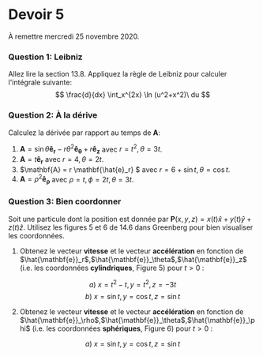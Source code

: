 # Devoir 5

À remettre mercredi 25 novembre 2020.

### Question 1: Leibniz

Allez lire la section 13.8.  Appliquez la règle de Leibniz pour calculer l'intégrale suivante:
$$
\frac{d}{dx} \int_x^{2x} \ln (u^2+x^2)\ du
$$

### Question 2: À la dérive

Calculez la dérivée par rapport au temps de $\mathbf{A}$:

1. $\mathbf{A} = \sin \theta \mathbf{\hat{e}_r} - r \theta^2 \mathbf{\hat{e}_\theta} + r \mathbf{\hat{e}_z}$ avec  $r=t^2, \theta=3t$.
2. $\mathbf{A} = t \mathbf{\hat{e}_r}$ avec  $r=4, \theta=2t$.
3. $\mathbf{A} = r \mathbf{\hat{e}_r} $ avec  $r=6 + \sin t, \theta= \cos t$.
4. $\mathbf{A} = \rho^2 \mathbf{\hat{e}_\rho}$ avec  $\rho=t, \phi=2t, \theta=3t$.

### Question 3: Bien coordonner

Soit une particule dont la position est donnée par $\mathbf{P}(x,y,z) = x(t)\hat{x} + y(t)\hat{y} + z(t)\hat{z}$. Utilisez les figures 5 et 6 de 14.6 dans Greenberg pour bien visualiser les coordonnées.

1. Obtenez le vecteur **vitesse** et le vecteur **accélération** en fonction de $\hat{\mathbf{e}}_r$,$\hat{\mathbf{e}}_\theta$,$\hat{\mathbf{e}}_z$ (i.e. les coordonnées **cylindriques**, Figure 5) pour $t>0$ :

$$
a)\ x=t^2-t,y=t^2, z=-3t
$$
$$
b)\ x=\sin t, y = \cos t, z = \sin t
$$

2. Obtenez le vecteur **vitesse** et le vecteur **accélération** en fonction de $\hat{\mathbf{e}}_\rho$,$\hat{\mathbf{e}}_\theta$,$\hat{\mathbf{e}}_\phi$ (i.e. les coordonnées **sphériques**, Figure 6) pour $t>0$ :

$$
a)\ x=\sin t, y = \cos t, z = \sin t
$$

